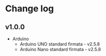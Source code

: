 # Change log
## v1.0.0
- Arduino
    * Arduino UNO standard firmata - v2.5.8
    * Arduino Nano standard firmata - v2.5.8

